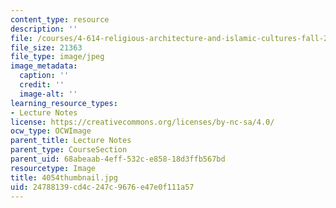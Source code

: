 ```yaml
---
content_type: resource
description: ''
file: /courses/4-614-religious-architecture-and-islamic-cultures-fall-2002/24788139cd4c247c9676e47e0f111a57_4054thumbnail.jpg
file_size: 21363
file_type: image/jpeg
image_metadata:
  caption: ''
  credit: ''
  image-alt: ''
learning_resource_types:
- Lecture Notes
license: https://creativecommons.org/licenses/by-nc-sa/4.0/
ocw_type: OCWImage
parent_title: Lecture Notes
parent_type: CourseSection
parent_uid: 68abeaab-4eff-532c-e858-18d3ffb567bd
resourcetype: Image
title: 4054thumbnail.jpg
uid: 24788139-cd4c-247c-9676-e47e0f111a57
---
```

